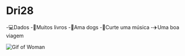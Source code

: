 # Dri28
-💻Dados
-📖Muitos livros
-🐶Ama dogs
-🎵Curte uma música
-✈️Uma boa viagem

![Gif of Woman](https://media.giphy.com/media/JmBXdjfIblJDi/giphy.gif)

  
